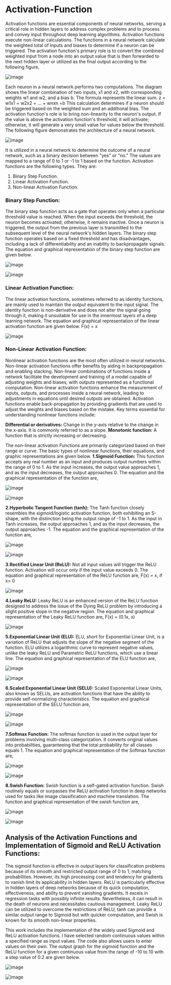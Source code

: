 # Activation-Function
Activation functions are essential components of neural networks, serving a critical role in hidden layers to address complex problems and to process and convey input throughout deep learning algorithms. Activation functions execute non-linear calculations. The functions in a neural network calculate the weighted total of inputs and biases to determine if a neuron can be triggered. The activation function's primary role is to convert the combined weighted input from a node into an output value that is then forwarded to the next hidden layer or utilized as the final output according to the following figure. 

![image](https://github.com/Samrin12/Activation-Function/assets/87581935/d5b34068-270f-4858-a925-6fece5ef03ba)

Each neuron in a neural network performs two computations.
The diagram shows the linear combination of two inputs, x1 and x2, with corresponding weights w1 and w2, and a bias b. The formula represents the linear sum.
z = w1x1 + w2x2 + ... + wnxn +b
This calculation determines if a neuron should be triggered based on the weighted sum and an additional bias. The activation function's role is to bring non-linearity to the neuron's output. If the value is above the activation function's threshold, it will activate; otherwise, it will generate a very small value for values below the threshold. The following figure demonstrates the architecture of a neural network. 

![image](https://github.com/Samrin12/Activation-Function/assets/87581935/2947a7a4-191d-497e-98fa-c1c71f052a26)

It is utilized in a neural network to determine the outcome of a neural network, such as a binary decision between "yes" or "no." The values are mapped to a range of 0 to 1 or -1 to 1 based on the function. Activation functions are the following types. They are:
1.	Binary Step Function.
2.	Linear Activation Function.
3.	Non-linear Activation Function.

### Binary Step Function: 
The binary step function acts as a gate that operates only when a particular threshold value is reached. When the input exceeds the threshold, the neuron becomes activated; otherwise, it remains inactive. Once a neuron is triggered, the output from the previous layer is transmitted to the subsequent level of the neural network's hidden layers. The binary step function operates based on a fixed threshold and has disadvantages, including a lack of differentiability and an inability to backpropagate signals. The equation and graphical representation of the binary step function are given below. 

![image](https://github.com/Samrin12/Activation-Function/assets/87581935/376c09db-da4e-45f9-ba07-1c6fc739ed81)

![image](https://github.com/Samrin12/Activation-Function/assets/87581935/4c433be5-8d54-45da-958a-c5a3aa18b2fc)

### Linear Activation Function:
The linear activation functions, sometimes referred to as identity functions, are mainly used to maintain the output equivalent to the input signal. The identity function is non-derivative and does not alter the signal going through it, making it unsuitable for use in the innermost layers of a deep learning network. The equation and graphical representation of the linear activation function are given below. 
F(x) = x

![image](https://github.com/Samrin12/Activation-Function/assets/87581935/7349f785-bb5a-4d88-ad96-d01a3b0325c2)

### Non-Linear Activation Function: 
Nonlinear activation functions are the most often utilized in neural networks. Non-linear activation functions offer benefits by aiding in backpropagation and enabling stacking. Non-linear combinations of functions inside a network facilitate the development and training of a model capable of adjusting weights and biases, with outputs represented as a functional computation. Non-linear activation functions enhance the measurement of inputs, outputs, and processes inside a neural network, leading to adjustments in equations until desired outputs are obtained. Activation functions enable back-propagation by providing gradients that are used to adjust the weights and biases based on the mistake. Key terms essential for understanding nonlinear functions include:

**Differential or derivatives:** Change in the y-axis relative to the change in the x-axis. It is commonly referred to as a slope.
**Monotonic function:** A function that is strictly increasing or decreasing.

The non-linear activation Functions are primarily categorized based on their range or curve. The basic types of nonlinear functions, their equations, and graphic representations are given below. 
**1.Sigmoid Function:** This function accepts any real number as an input and produces output numbers within the range of 0 to 1. As the input increases, the output value approaches 1, and as the input decreases, the output approaches 0. The equation and the graphical representation of the function are, 

![image](https://github.com/Samrin12/Activation-Function/assets/87581935/4df34ab3-538b-42c8-ad26-552c56e232cd)

![image](https://github.com/Samrin12/Activation-Function/assets/87581935/4e38803f-73d3-4a39-87a4-b567796dd76e)

**2.Hyperbolic Tangent Function (tanh):** The Tanh function closely resembles the sigmoid/logistic activation function, both exhibiting an S-shape, with the distinction being the output range of -1 to 1. As the input in Tanh increases, the output approaches 1, and as the input decreases, the output approaches -1. The equation and the graphical representation of the function are, 

![image](https://github.com/Samrin12/Activation-Function/assets/87581935/e24048de-c6e6-4699-aba1-339dca036cfe)

![image](https://github.com/Samrin12/Activation-Function/assets/87581935/1fa2dfc9-cf6c-4b99-a100-57ddd5f88717)


**3.Rectified Linear Unit (ReLU):** Not all input values will trigger the ReLU function. Activation will occur only if the input value exceeds 0. The equation and graphical representation of the ReLU function are, 
F(x) = x, if x> 0

![image](https://github.com/Samrin12/Activation-Function/assets/87581935/d33c35b5-9ef0-4a27-bb88-002923b117c9)

**4.Leaky ReLU:** Leaky ReLU is an enhanced version of the ReLU function designed to address the issue of the Dying ReLU problem by introducing a slight positive slope in the negative region. The equation and graphical representation of the Leaky ReLU function are, 
F(x) = (0.1x, x)

![image](https://github.com/Samrin12/Activation-Function/assets/87581935/5ebf51f8-1f01-42b3-b06f-004cab9eb3b0)

**5.Exponential Linear Unit (ELU):** ELU, short for Exponential Linear Unit, is a variation of ReLU that adjusts the slope of the negative segment of the function. ELU utilizes a logarithmic curve to represent negative values, unlike the leaky ReLU and Parametric ReLU functions, which use a linear line. The equation and graphical representation of the ELU function are, 

![image](https://github.com/Samrin12/Activation-Function/assets/87581935/bb0a2b0c-b8c8-4a68-a2be-6caf85e344a6)

![image](https://github.com/Samrin12/Activation-Function/assets/87581935/63b8d096-8022-4255-b0f7-6d1dd1e0ed16)


**6.Scaled Exponential Linear Unit (SELU):** Scaled Exponential Linear Units, also known as SELUs, are activation functions that have the ability to provide self-normalizing characteristics. The equation and graphical representation of the SELU function are, 

![image](https://github.com/Samrin12/Activation-Function/assets/87581935/42410ac6-d29c-4efd-b6b6-98f57bb939d8)

![image](https://github.com/Samrin12/Activation-Function/assets/87581935/95fbef91-5447-43dd-8f00-cd22c7d2986e)

**7.Softmax Function:** The softmax function is used in the output layer for problems involving multi-class categorization. It converts original values into probabilities, guaranteeing that the total probability for all classes equals 1. The equation and graphical representation of the Softmax function are,

![image](https://github.com/Samrin12/Activation-Function/assets/87581935/ae370db3-cbbb-4c5f-af1e-4bc8ba19b803)

![image](https://github.com/Samrin12/Activation-Function/assets/87581935/3f9a3b0e-753c-439b-8eb0-30c93eadd79e)

**8.Swish Function:** Swish function is a self-gated activation function. Swish routinely equals or surpasses the ReLU activation function in deep networks used for tasks like image classification and machine translation. The function and graphical representation of the swish function are,

![image](https://github.com/Samrin12/Activation-Function/assets/87581935/27a83e1a-a1bf-43d3-af21-0305e9fd449a)

![image](https://github.com/Samrin12/Activation-Function/assets/87581935/8361c532-5ace-41a6-a857-00cc9d5ee185)


## Analysis of the Activation Functions and Implementation of Sigmoid and ReLU Activation Functions: 
The sigmoid function is effective in output layers for classification problems because of its smooth and restricted output range of 0 to 1, matching probabilities. However, its high processing cost and tendency for gradients to vanish limit its applicability in hidden layers. ReLU is particularly effective in hidden layers of deep networks because of its quick computation, effectiveness, and ability to prevent vanishing gradients. It excels in regression tasks with possibly infinite results. Nevertheless, it can result in the death of neurons and necessitates cautious management. Leaky ReLU can be utilized to overcome the restrictions of ReLU, tanh can provide a similar output range to Sigmoid but with quicker computation, and Swish is known for its smooth non-linear properties.

This work includes the implementation of the widely used Sigmoid and ReLU activation functions. I have selected random continuous values within a specified range as input values. The code also allows users to enter values on their own. The output graph for the sigmoid function and the ReLU function for a given continuous value from the range of -10 to 10 with a step value of 0.2 are given below. 

![image](https://github.com/Samrin12/Activation-Function/assets/87581935/6dfad6e7-d266-4679-80e6-4331c8e8e35c)

![image](https://github.com/Samrin12/Activation-Function/assets/87581935/5fee4b71-2314-4047-b192-69fc96e9a581)











